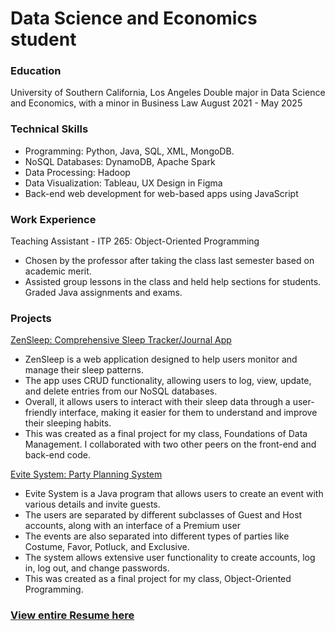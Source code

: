 # Data Science and Economics student 

### Education
University of Southern California, Los Angeles
Double major in Data Science and Economics, with a minor in Business Law
August 2021 - May 2025

### Technical Skills
- Programming: Python, Java, SQL, XML, MongoDB.
- NoSQL Databases: DynamoDB, Apache Spark
- Data Processing: Hadoop
- Data Visualization: Tableau, UX Design in Figma
- Back-end web development for web-based apps using JavaScript

### Work Experience
Teaching Assistant - ITP 265: Object-Oriented Programming
- Chosen by the professor after taking the class last semester based on academic merit.
- Assisted group lessons in the class and held help sections for students. Graded Java assignments and exams.

### Projects
[ZenSleep: Comprehensive Sleep Tracker/Journal App](https://drive.google.com/drive/folders/1HqiFHsk1WLnUCDW87PG5cCr8dnveG52d?usp=share_link)
- ZenSleep is a web application designed to help users monitor and manage their sleep patterns.
- The app uses CRUD functionality, allowing users to log, view, update, and delete entries from our NoSQL databases.
- Overall, it allows users to interact with their sleep data through a user-friendly interface, making it easier for them to understand and improve their sleeping habits.
- This was created as a final project for my class, Foundations of Data Management. I collaborated with two other peers on the front-end and back-end code.

[Evite System: Party Planning System](https://github.com/navyashah/navyashah.github.io/tree/1c91d9883c1537b71d76f9a4fa48cfc06e3b77f4/FinalProject)
- Evite System is a Java program that allows users to create an event with various details and invite guests.
- The users are separated by different subclasses of Guest and Host accounts, along with an interface of a Premium user
- The events are also separated into different types of parties like Costume, Favor, Potluck, and Exclusive.
- The system allows extensive user functionality to create accounts, log in, log out, and change passwords.
- This was created as a final project for my class, Object-Oriented Programming.

### [View entire Resume here](https://docs.google.com/document/d/136OSUqnBsCmpenbYwpDIgeCnTvATZ_Ofn9ZYt_Qhcy8/edit?usp=sharing)
  

